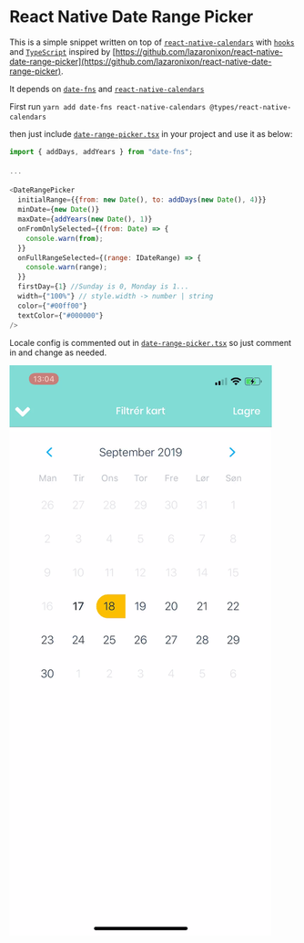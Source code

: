 # React Native Date Range Picker

This is a simple snippet written on top of [`react-native-calendars`](https://github.com/wix/react-native-calendars) with [`hooks`](https://reactjs.org/docs/hooks-intro.html) and [`TypeScript`](https://www.typescriptlang.org/) inspired by [https://github.com/lazaronixon/react-native-date-range-picker](https://github.com/lazaronixon/react-native-date-range-picker).

It depends on [`date-fns`](https://date-fns.org/) and [`react-native-calendars`](https://github.com/wix/react-native-calendars)

First run
`yarn add date-fns react-native-calendars @types/react-native-calendars`

then just include [`date-range-picker.tsx`](date-range-picker.tsx) in your project and use it as below:

```javascript
import { addDays, addYears } from "date-fns";

...

<DateRangePicker
  initialRange={{from: new Date(), to: addDays(new Date(), 4)}}
  minDate={new Date()}
  maxDate={addYears(new Date(), 1)}
  onFromOnlySelected={(from: Date) => {
    console.warn(from);
  }}
  onFullRangeSelected={(range: IDateRange) => {
    console.warn(range);
  }}
  firstDay={1} //Sunday is 0, Monday is 1...
  width={"100%"} // style.width -> number | string
  color={"#00ff00"}
  textColor={"#000000"}
/>
```

Locale config is commented out in [`date-range-picker.tsx`](date-range-picker.tsx) so just comment in and change as needed.

![Screencast date range picker](screencast.gif)
